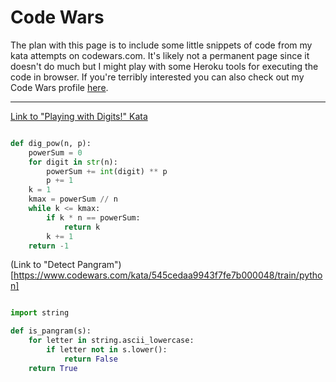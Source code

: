 # Code Wars

The plan with this page is to include some little snippets of code from my kata attempts on codewars.com. It's likely not a permanent page since it doesn't do much but I might play with some Heroku tools for executing the code in browser. 
If you're terribly interested you can also check out my Code Wars profile [here](https://www.codewars.com/users/KeatonLewis).

---

[Link to "Playing with Digits!" Kata](https://www.codewars.com/kata/5552101f47fc5178b1000050/train/python)

```python

def dig_pow(n, p):
    powerSum = 0
    for digit in str(n):
        powerSum += int(digit) ** p
        p += 1
    k = 1
    kmax = powerSum // n
    while k <= kmax:
        if k * n == powerSum:
            return k
        k += 1
    return -1

```

(Link to "Detect Pangram")[https://www.codewars.com/kata/545cedaa9943f7fe7b000048/train/python]

```python

import string

def is_pangram(s):
    for letter in string.ascii_lowercase:
        if letter not in s.lower():
            return False
    return True

```